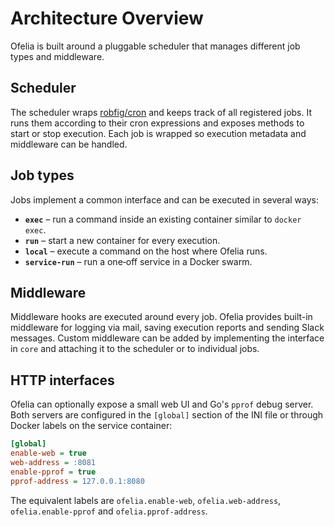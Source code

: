 # Architecture Overview

Ofelia is built around a pluggable scheduler that manages different job types and middleware.

## Scheduler

The scheduler wraps [robfig/cron](https://github.com/robfig/cron) and keeps track of all registered jobs. It runs them according to their cron expressions and exposes methods to start or stop execution. Each job is wrapped so execution metadata and middleware can be handled.

## Job types

Jobs implement a common interface and can be executed in several ways:

- **`exec`** – run a command inside an existing container similar to `docker exec`.
- **`run`** – start a new container for every execution.
- **`local`** – execute a command on the host where Ofelia runs.
- **`service-run`** – run a one‑off service in a Docker swarm.

## Middleware

Middleware hooks are executed around every job. Ofelia provides built-in middleware for logging via mail, saving execution reports and sending Slack messages. Custom middleware can be added by implementing the interface in `core` and attaching it to the scheduler or to individual jobs.

## HTTP interfaces

Ofelia can optionally expose a small web UI and Go's `pprof` debug server. Both
servers are configured in the `[global]` section of the INI file or through
Docker labels on the service container:

```ini
[global]
enable-web = true
web-address = :8081
enable-pprof = true
pprof-address = 127.0.0.1:8080
```

The equivalent labels are `ofelia.enable-web`, `ofelia.web-address`,
`ofelia.enable-pprof` and `ofelia.pprof-address`.


